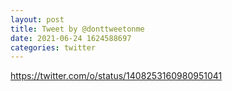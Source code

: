 ```yaml
--- 
layout: post 
title: Tweet by @donttweetonme 
date: 2021-06-24 1624588697 
categories: twitter 
--- 
```

https://twitter.com/o/status/1408253160980951041